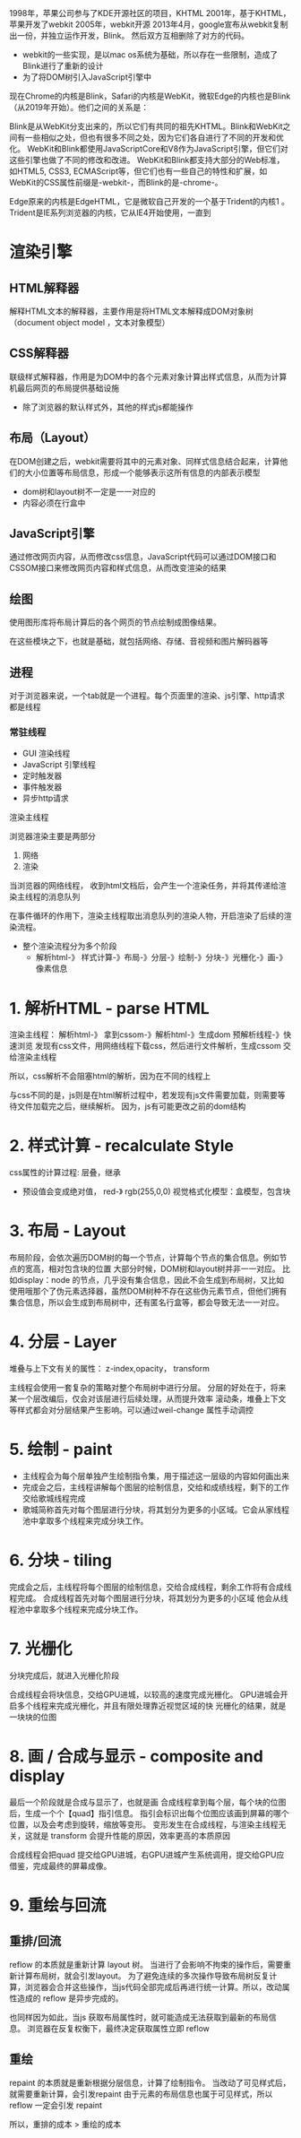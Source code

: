 
1998年，苹果公司参与了KDE开源社区的项目，KHTML
2001年，基于KHTML，苹果开发了webkit
2005年，webkit开源
2013年4月，google宣布从webkit复制出一份，并独立运作开发，Blink。 然后双方互相删除了对方的代码。
  * webkit的一些实现，是以mac os系统为基础，所以存在一些限制，造成了Blink进行了重新的设计
  * 为了将DOM树引入JavaScript引擎中

现在Chrome的内核是Blink，Safari的内核是WebKit，微软Edge的内核也是Blink（从2019年开始）。他们之间的关系是：

Blink是从WebKit分支出来的，所以它们有共同的祖先KHTML。Blink和WebKit之间有一些相似之处，但也有很多不同之处，因为它们各自进行了不同的开发和优化。
WebKit和Blink都使用JavaScriptCore和V8作为JavaScript引擎，但它们对这些引擎也做了不同的修改和改进。
WebKit和Blink都支持大部分的Web标准，如HTML5, CSS3, ECMAScript等，但它们也有一些自己的特性和扩展，如WebKit的CSS属性前缀是-webkit-，而Blink的是-chrome-。

Edge原来的内核是EdgeHTML，它是微软自己开发的一个基于Trident的内核1 。Trident是IE系列浏览器的内核，它从IE4开始使用，一直到

# 渲染引擎
## HTML解释器
解释HTML文本的解释器，主要作用是将HTML文本解释成DOM对象树（document object model ，文本对象模型） 

## CSS解释器
联级样式解释器，作用是为DOM中的各个元素对象计算出样式信息，从而为计算机最后网页的布局提供基础设施
* 除了浏览器的默认样式外，其他的样式js都能操作


## 布局（Layout）
在DOM创建之后，webkit需要将其中的元素对象、同样式信息结合起来，计算他们的大小位置等布局信息，形成一个能够表示这所有信息的内部表示模型
* dom树和layout树不一定是一一对应的
* 内容必须在行盒中

## JavaScript引擎
通过修改网页内容，从而修改css信息，JavaScript代码可以通过DOM接口和CSSOM接口来修改网页内容和样式信息，从而改变渲染的结果

## 绘图
使用图形库将布局计算后的各个网页的节点绘制成图像结果。

在这些模块之下，也就是基础，就包括网络、存储、音视频和图片解码器等


## 进程
对于浏览器来说，一个tab就是一个进程。每个页面里的渲染、js引擎、http请求都是线程

### 常驻线程
* GUI 渲染线程
* JavaScript 引擎线程
* 定时触发器
* 事件触发器
* 异步http请求



渲染主线程 

浏览器渲染主要是两部分
1. 网络
2. 渲染


当浏览器的网络线程， 收到html文档后，会产生一个渲染任务，并将其传递给渲染主线程的消息队列

在事件循环的作用下，渲染主线程取出消息队列的渲染人物，开启渲染了后续的渲染流程。

* 整个渲染流程分为多个阶段
  * 解析html-》 样式计算-》布局-》分层-》绘制-》分块-》光栅化-》画-》像素信息





# 1. 解析HTML - parse HTML


渲染主线程： 解析html-》 拿到cssom-》解析html-》生成dom
预解析线程-》快速浏览  发现有css文件，用网络线程下载css，然后进行文件解析，生成cssom 交给渲染主线程

所以，css解析不会阻塞html的解析，因为在不同的线程上

与css不同的是，js则是在html解析过程中，若发现有js文件需要加载，则需要等待文件加载完之后，继续解析。 因为，js有可能更改之前的dom结构


# 2. 样式计算 - recalculate Style

css属性的计算过程: 层叠，继承
  * 预设值会变成绝对值， red-》 rgb(255,0,0)
视觉格式化模型：盒模型，包含块

# 3. 布局 - Layout
布局阶段，会依次遍历DOM树的每一个节点，计算每个节点的集合信息。例如节点的宽高，相对包含块的位置
大部分时候，DOM树和layout树并非一一对应。
比如display：node 的节点，几乎没有集合信息，因此不会生成到布局树，又比如使用哦那个了伪元素选择器，虽然DOM树种不存在这些伪元素节点，但他们拥有集合信息，所以会生成到布局树中，还有匿名行盒等，都会导致无法一一对应。

# 4. 分层 - Layer
堆叠与上下文有关的属性： z-index,opacity， transform 

主线程会使用一套复杂的策略对整个布局树中进行分层。
分层的好处在于，将来某一个层改编后，仅会对该层进行后续处理，从而提升效率
滚动条，堆叠上下文等样式都会对分层结果产生影响。可以通过weil-change 属性手动调控

# 5. 绘制 - paint 
 
 * 主线程会为每个层单独产生绘制指令集，用于描述这一层级的内容如何画出来
 * 完成会之后，主线程讲解每个图层的绘制信息，交给和成绩线程，剩下的工作交给歌城线程完成
 * 歌城简称首先对每个图层进行分块，将其划分为更多的小区域。它会从家线程池中拿取多个线程来完成分块工作。

 <!--下面合成线程 -->

# 6. 分块 - tiling
完成会之后，主线程将每个图层的绘制信息，交给合成线程，剩余工作将有合成线程完成。
合成线程首先对每个图层进行分块，将其划分为更多的小区域
他会从线程池中拿取多个线程来完成分块工作。

# 7. 光栅化
 分块完成后，就进入光栅化阶段

 合成线程会将块信息，交给GPU进城，以较高的速度完成光栅化。
 GPU进城会开启多个线程来完成光栅化，并且有限处理靠近视觉区域的快
 光栅化的结果，就是一块块的位图

# 8. 画 /  合成与显示 - composite and display

最后一个阶段就是合成与显示了，也就是画
合成线程拿到每个层，每个块的位图后，生成一个个【quad】指引信息。
指引会标识出每个位图应该画到屏幕的哪个位置，以及会考虑到旋转，缩放等变形。
变形发生在合成线程，与渲染主线程无关，这就是 transform 会提升性能的原因，效率更高的本质原因

合成线程会把quad 提交给GPU进城，右GPU进城产生系统调用，提交给GPU应借鉴，完成最终的屏幕成像。



# 9. 重绘与回流

## 重排/回流
reflow 的本质就是重新计算 layout 树。
当进行了会影响不拘束的操作后，需要重新计算布局树，就会引发layout。
为了避免连续的多次操作导致布局树反复计算，浏览器会合并这些操作，当js代码全部完成后再进行统一计算。所以，改动属性造成的 reflow 是异步完成的。

也同样因为如此，当js 获取布局属性时，就可能造成无法获取到最新的布局信息。
浏览器在反复权衡下，最终决定获取属性立即 reflow

## 重绘
repaint 的本质就是重新根据分层信息，计算了绘制指令。
当改动了可见样式后，就需要重新计算，会引发repaint
由于元素的布局信息也属于可见样式，所以 reflow 一定会引发 repaint

所以，重排的成本 > 重绘的成本